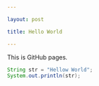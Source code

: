 ```yaml
---

layout: post

title: Hello World

---
```


This is GitHub pages.

```java
String str = "Hellow World";
System.out.println(str);
```
